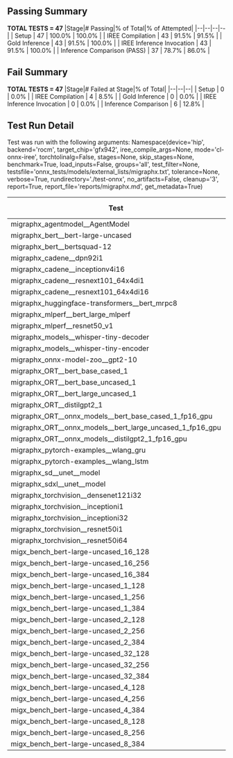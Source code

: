 ## Passing Summary

**TOTAL TESTS = 47**
|Stage|# Passing|% of Total|% of Attempted|
|--|--|--|--|
| Setup | 47 | 100.0% | 100.0% |
| IREE Compilation | 43 | 91.5% | 91.5% |
| Gold Inference | 43 | 91.5% | 100.0% |
| IREE Inference Invocation | 43 | 91.5% | 100.0% |
| Inference Comparison (PASS) | 37 | 78.7% | 86.0% |
## Fail Summary

**TOTAL TESTS = 47**
|Stage|# Failed at Stage|% of Total|
|--|--|--|
| Setup | 0 | 0.0% |
| IREE Compilation | 4 | 8.5% |
| Gold Inference | 0 | 0.0% |
| IREE Inference Invocation | 0 | 0.0% |
| Inference Comparison | 6 | 12.8% |
## Test Run Detail
Test was run with the following arguments:
Namespace(device='hip', backend='rocm', target_chip='gfx942', iree_compile_args=None, mode='cl-onnx-iree', torchtolinalg=False, stages=None, skip_stages=None, benchmark=True, load_inputs=False, groups='all', test_filter=None, testsfile='onnx_tests/models/external_lists/migraphx.txt', tolerance=None, verbose=True, rundirectory='./test-onnx', no_artifacts=False, cleanup='3', report=True, report_file='reports/migraphx.md', get_metadata=True)

| Test | Exit Status | Mean Benchmark Time (ms) | Notes |
|--|--|--|--|
| migraphx_agentmodel__AgentModel | Numerics | 2.01148256342149 | |
| migraphx_bert__bert-large-uncased | PASS | 18.910064764723586 | |
| migraphx_bert__bertsquad-12 | compilation | None | |
| migraphx_cadene__dpn92i1 | PASS | 5.434980572511751 | |
| migraphx_cadene__inceptionv4i16 | PASS | 29.20716097449056 | |
| migraphx_cadene__resnext101_64x4di1 | PASS | 6.255698304453034 | |
| migraphx_cadene__resnext101_64x4di16 | PASS | 29.76933689852659 | |
| migraphx_huggingface-transformers__bert_mrpc8 | PASS | 7.6858575476773 | |
| migraphx_mlperf__bert_large_mlperf | Numerics | 27.08554111225645 | |
| migraphx_mlperf__resnet50_v1 | PASS | 4.771732129462658 | |
| migraphx_models__whisper-tiny-decoder | PASS | 43.57368709073247 | |
| migraphx_models__whisper-tiny-encoder | Numerics | 46.58271221873852 | |
| migraphx_onnx-model-zoo__gpt2-10 | compilation | None | |
| migraphx_ORT__bert_base_cased_1 | PASS | 106.34119779847207 | |
| migraphx_ORT__bert_base_uncased_1 | PASS | 108.52939626645473 | |
| migraphx_ORT__bert_large_uncased_1 | PASS | 457.2176208797221 | |
| migraphx_ORT__distilgpt2_1 | PASS | 60.40296600355455 | |
| migraphx_ORT__onnx_models__bert_base_cased_1_fp16_gpu | Numerics | 61.293694726896994 | |
| migraphx_ORT__onnx_models__bert_large_uncased_1_fp16_gpu | Numerics | 240.43750098078613 | |
| migraphx_ORT__onnx_models__distilgpt2_1_fp16_gpu | Numerics | 34.95797999591256 | |
| migraphx_pytorch-examples__wlang_gru | PASS | 17.665958020071955 | |
| migraphx_pytorch-examples__wlang_lstm | PASS | 7.504404880347902 | |
| migraphx_sd__unet__model | import_model | None | |
| migraphx_sdxl__unet__model | import_model | None | |
| migraphx_torchvision__densenet121i32 | PASS | 18.05095498760541 | |
| migraphx_torchvision__inceptioni1 | PASS | 4.92434918339347 | |
| migraphx_torchvision__inceptioni32 | PASS | 28.059873875851434 | |
| migraphx_torchvision__resnet50i1 | PASS | 3.57949861101554 | |
| migraphx_torchvision__resnet50i64 | PASS | 20.60387240877996 | |
| migx_bench_bert-large-uncased_16_128 | PASS | 32.29838968819063 | |
| migx_bench_bert-large-uncased_16_256 | PASS | 53.42211474019748 | |
| migx_bench_bert-large-uncased_16_384 | PASS | 70.10651470627634 | |
| migx_bench_bert-large-uncased_1_128 | PASS | 12.06535754602231 | |
| migx_bench_bert-large-uncased_1_256 | PASS | 12.368639439551366 | |
| migx_bench_bert-large-uncased_1_384 | PASS | 19.225210399815328 | |
| migx_bench_bert-large-uncased_2_128 | PASS | 12.94003537695073 | |
| migx_bench_bert-large-uncased_2_256 | PASS | 13.396208164079162 | |
| migx_bench_bert-large-uncased_2_384 | PASS | 20.779685398070693 | |
| migx_bench_bert-large-uncased_32_128 | PASS | 65.98120788817829 | |
| migx_bench_bert-large-uncased_32_256 | PASS | 98.11301551581846 | |
| migx_bench_bert-large-uncased_32_384 | PASS | 138.63006536848843 | |
| migx_bench_bert-large-uncased_4_128 | PASS | 14.479136805613935 | |
| migx_bench_bert-large-uncased_4_256 | PASS | 16.517385096801807 | |
| migx_bench_bert-large-uncased_4_384 | PASS | 25.124963821976312 | |
| migx_bench_bert-large-uncased_8_128 | PASS | 18.94809609186743 | |
| migx_bench_bert-large-uncased_8_256 | PASS | 26.586416864445727 | |
| migx_bench_bert-large-uncased_8_384 | PASS | 38.89969691065036 | |
